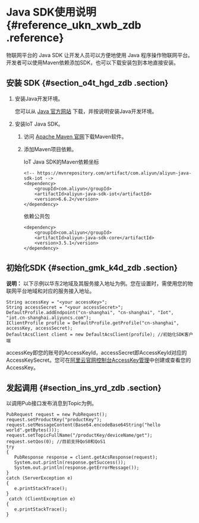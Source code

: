 # Java SDK使用说明 {#reference_ukn_xwb_zdb .reference}

物联网平台的 Java SDK 让开发人员可以方便地使用 Java 程序操作物联网平台。开发者可以使用Maven依赖添加SDK，也可以下载安装包到本地直接安装。

## 安装 SDK {#section_o4t_hgd_zdb .section}

1.  安装Java开发环境。

    您可以从 [Java 官方网站](http://developers.sun.com/downloads/) 下载，并按说明安装Java开发环境。

2.  安装IoT Java SDK。
    1.  访问 [Apache Maven 官网](http://maven.apache.org/)下载Maven软件。
    2.  添加Maven项目依赖。

        IoT Java SDK的Maven依赖坐标

        ```
        <!-- https://mvnrepository.com/artifact/com.aliyun/aliyun-java-sdk-iot -->
        <dependency>
            <groupId>com.aliyun</groupId>
            <artifactId>aliyun-java-sdk-iot</artifactId>
            <version>6.6.2</version>
        </dependency>
        ```

        依赖公共包

        ```
        <dependency>
            <groupId>com.aliyun</groupId>
            <artifactId>aliyun-java-sdk-core</artifactId>
            <version>3.5.1</version>
        </dependency>
        ```


## 初始化SDK {#section_gmk_k4d_zdb .section}

**说明：** 以下示例以华东2地域及其服务接入地址为例。您在设置时，需使用您的物联网平台地域和对应的服务接入地址。

```
String accessKey = "<your accessKey>";
String accessSecret = "<your accessSecret>";
DefaultProfile.addEndpoint("cn-shanghai", "cn-shanghai", "Iot", "iot.cn-shanghai.aliyuncs.com");
IClientProfile profile = DefaultProfile.getProfile("cn-shanghai", accessKey, accessSecret);
DefaultAcsClient client = new DefaultAcsClient(profile); //初始化SDK客户端
```

accessKey即您的账号的AccessKeyId，accessSecret即AccessKeyId对应的AccessKeySecret。您可在[阿里云官网控制台AccessKey管理](https://ak-console.aliyun.com)中创建或查看您的AccessKey。

## 发起调用 {#section_ins_yrd_zdb .section}

以调用Pub接口发布消息到Topic为例。

```
PubRequest request = new PubRequest(); 
request.setProductKey("productKey"); 
request.setMessageContent(Base64.encodeBase64String("hello world".getBytes())); 
request.setTopicFullName("/productKey/deviceName/get"); 
request.setQos(0); //目前支持QoS0和QoS1 
try 
{ 
   PubResponse response = client.getAcsResponse(request); 
   System.out.println(response.getSuccess()); 
   System.out.println(response.getErrorMessage());
} 
catch (ServerException e) 
{
   e.printStackTrace();
}
 catch (ClientException e)
{
   e.printStackTrace();
}
```

